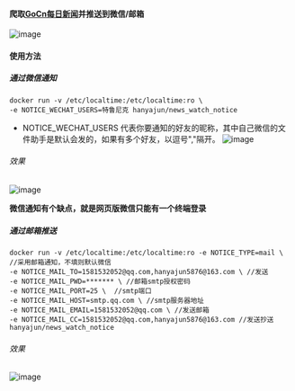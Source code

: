 #### 爬取[GoCn每日新闻](https://gocn.vip/explore/category-14)并推送到微信/邮箱
![image](http://cdn.hanyajun.com/news_watch.png)
#### 使用方法
##### 通过微信通知

```
docker run -v /etc/localtime:/etc/localtime:ro \
-e NOTICE_WECHAT_USERS=特鲁尼克 hanyajun/news_watch_notice
```
- NOTICE_WECHAT_USERS 代表你要通知的好友的昵称，其中自己微信的文件助手是默认会发的，如果有多个好友，以逗号","隔开。
![image](http://cdn.hanyajun.com/news_notice_wechat.png)
###### 效果
![image](http://cdn.hanyajun.com/wechat5.png)

**微信通知有个缺点，就是网页版微信只能有一个终端登录**
##### 通过邮箱推送

```
docker run -v /etc/localtime:/etc/localtime:ro -e NOTICE_TYPE=mail \ //采用邮箱通知，不填则默认微信
-e NOTICE_MAIL_TO=1581532052@qq.com,hanyajun5876@163.com \ //发送
-e NOTICE_MAIL_PWD=******* \ //邮箱smtp授权密码
-e NOTICE_MAIL_PORT=25 \  //smtp端口
-e NOTICE_MAIL_HOST=smtp.qq.com \ //smtp服务器地址
-e NOTICE_MAIL_EMAIL=1581532052@qq.com \ //发送邮箱
-e NOTICE_MAIL_CC=1581532052@qq.com,hanyajun5876@163.com //发送抄送 hanyajun/news_watch_notice
```
###### 效果
![image](http://cdn.hanyajun.com/wechat4.png)


